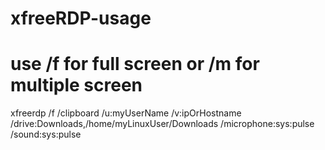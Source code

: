 # xfreeRDP-usage

# use /f for full screen or /m for multiple screen
xfreerdp /f /clipboard /u:myUserName /v:ipOrHostname /drive:Downloads,/home/myLinuxUser/Downloads /microphone:sys:pulse /sound:sys:pulse

